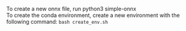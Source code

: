 To create a new onnx file, run python3 simple-onnx    
To create the conda environment, create a new environment with the following command:
```bash create_env.sh```  
